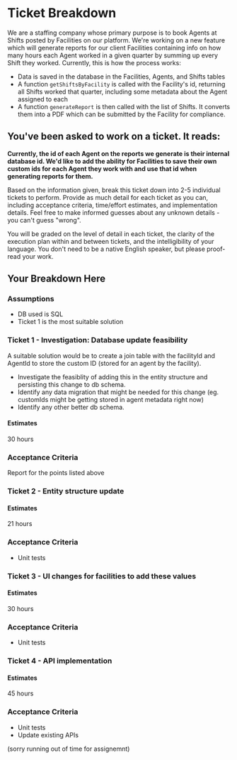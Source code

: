 # Ticket Breakdown
We are a staffing company whose primary purpose is to book Agents at Shifts posted by Facilities on our platform. We're working on a new feature which will generate reports for our client Facilities containing info on how many hours each Agent worked in a given quarter by summing up every Shift they worked. Currently, this is how the process works:

- Data is saved in the database in the Facilities, Agents, and Shifts tables
- A function `getShiftsByFacility` is called with the Facility's id, returning all Shifts worked that quarter, including some metadata about the Agent assigned to each
- A function `generateReport` is then called with the list of Shifts. It converts them into a PDF which can be submitted by the Facility for compliance.

## You've been asked to work on a ticket. It reads:

**Currently, the id of each Agent on the reports we generate is their internal database id. We'd like to add the ability for Facilities to save their own custom ids for each Agent they work with and use that id when generating reports for them.**


Based on the information given, break this ticket down into 2-5 individual tickets to perform. Provide as much detail for each ticket as you can, including acceptance criteria, time/effort estimates, and implementation details. Feel free to make informed guesses about any unknown details - you can't guess "wrong".


You will be graded on the level of detail in each ticket, the clarity of the execution plan within and between tickets, and the intelligibility of your language. You don't need to be a native English speaker, but please proof-read your work.

## Your Breakdown Here
### Assumptions 
- DB used is SQL
- Ticket 1 is the most suitable solution

### Ticket 1 - Investigation: Database update feasibility
A suitable solution would be to create a join table with the facilityId and AgentId to store the custom ID (stored for an agent by the facility). 
- Investigate the feasiblity of adding this in the entity structure and persisting this change to db schema. 
- Identify any data migration that might be needed for this change (eg. customIds might be getting stored in agent metadata right now)
- Identify any other better db schema.
#### Estimates
30 hours
### Acceptance Criteria
Report for the points listed above

### Ticket 2 - Entity structure update

#### Estimates
21 hours
### Acceptance Criteria
- Unit tests

### Ticket 3 - UI changes for facilities to add these values

#### Estimates
30 hours
### Acceptance Criteria
- Unit tests

### Ticket 4 - API implementation

#### Estimates
45 hours
### Acceptance Criteria
- Unit tests
- Update existing APIs 

(sorry running out of time for assignemnt)

